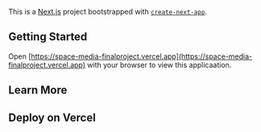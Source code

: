 This is a [Next.js](https://nextjs.org/) project bootstrapped with [`create-next-app`](https://github.com/vercel/next.js/tree/canary/packages/create-next-app).

## Getting Started



Open [https://space-media-finalproject.vercel.app](https://space-media-finalproject.vercel.app) with your browser to view this applicaation.



## Learn More


## Deploy on Vercel


